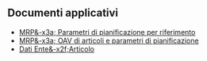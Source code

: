 ## Documenti applicativi
- [MRP&-x3a; Parametri di pianificazione per riferimento](Sorgenti/MB/DOC/M5_007)
- [MRP&-x3a; OAV di articoli e parametri di pianificazione](Sorgenti/MB/DOC/M5_008)
- [Dati Ente&-x2f;Articolo](Sorgenti/MB/DOC/BRARES)
